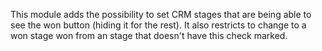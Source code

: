 This module adds the possibility to set CRM stages that are being able
to see the won button (hiding it for the rest). It also restricts to
change to a won stage won from an stage that doesn't have this check
marked.
